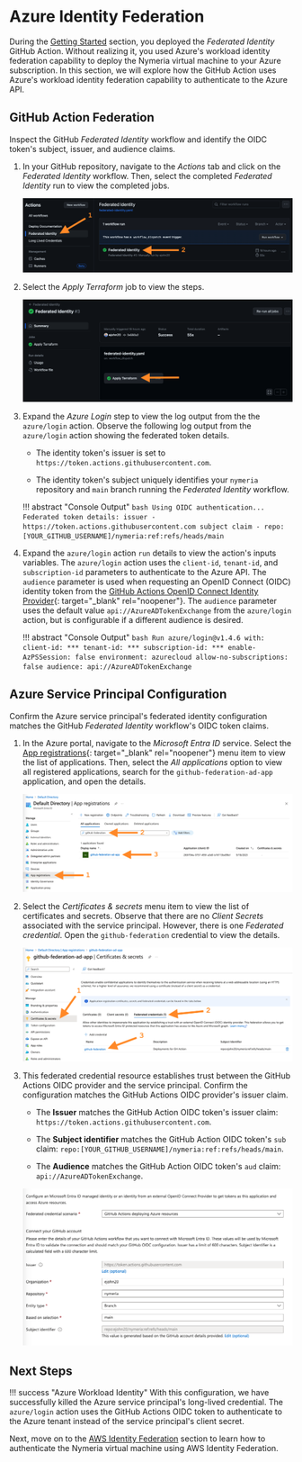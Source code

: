 # Azure Identity Federation

During the [Getting Started](./getting_started.md) section, you deployed the *Federated Identity* GitHub Action. Without realizing it, you used Azure's workload identity federation capability to deploy the Nymeria virtual machine to your Azure subscription. In this section, we will explore how the GitHub Action uses Azure's workload identity federation capability to authenticate to the Azure API.

## GitHub Action Federation

Inspect the GitHub *Federated Identity* workflow and identify the OIDC token's subject, issuer, and audience claims.

1. In your GitHub repository, navigate to the *Actions* tab and click on the *Federated Identity* workflow. Then, select the completed *Federated Identity* run to view the completed jobs.

    ![](./img/gh-action-fed-job.png)

1. Select the *Apply Terraform* job to view the steps.

    ![](./img/gh-action-fed-tf.png)

1. Expand the *Azure Login* step to view the log output from the the `azure/login` action. Observe the following log output from the `azure/login` action showing the federated token details.

    - The identity token's issuer is set to `https://token.actions.githubusercontent.com`.

    - The identity token's subject uniquely identifies your `nymeria` repository and `main` branch running the *Federated Identity* workflow.

    !!! abstract "Console Output"
        ```bash
        Using OIDC authentication...
        Federated token details:
        issuer - https://token.actions.githubusercontent.com
        subject claim - repo:[YOUR_GITHUB_USERNAME]/nymeria:ref:refs/heads/main
        ```

1. Expand the  `azure/login` action `run` details to view the action's inputs variables. The `azure/login` action uses the `client-id`, `tenant-id`, and `subscription-id` parameters to authenticate to the Azure API. The `audience` parameter is used when requesting an OpenID Connect (OIDC) identity token from the [GitHub Actions OpenID Connect Identity Provider](https://docs.github.com/en/actions/deployment/security-hardening-your-deployments/about-security-hardening-with-openid-connect){: target="_blank" rel="noopener"}. The `audience` parameter uses the default value `api://AzureADTokenExchange` from the `azure/login` action, but is configurable if a different audience is desired.

    !!! abstract "Console Output"
        ```bash
        Run azure/login@v1.4.6
        with:
          client-id: ***
          tenant-id: ***
          subscription-id: ***
          enable-AzPSSession: false
          environment: azurecloud
          allow-no-subscriptions: false
          audience: api://AzureADTokenExchange
        ```

## Azure Service Principal Configuration

Confirm the Azure service principal's federated identity configuration matches the GitHub *Federated Identity* workflow's OIDC token claims.

1. In the Azure portal, navigate to the *Microsoft Entra ID* service. Select the [App registrations](https://portal.azure.com/#view/Microsoft_AAD_IAM/ActiveDirectoryMenuBlade/~/RegisteredApps){: target="_blank" rel="noopener"} menu item to view the list of applications. Then, select the *All applications* option to view all registered applications, search for the `github-federation-ad-app` application, and open the details.

    ![](./img/az-app-reg.png)

1. Select the *Certificates & secrets* menu item to view the list of certificates and secrets. Observe that there are no *Client Secrets* associated with the service principal. However, there is one *Federated credential*. Open the `github-federation` credential to view the details.

    ![](./img/az-gh-fed-app.png)

1. This federated credential resource establishes trust between the GitHub Actions OIDC provider and the service principal. Confirm the configuration matches the GitHub Actions OIDC provider's issuer claim.

    * The **Issuer** matches the GitHub Action OIDC token's issuer claim: `https://token.actions.githubusercontent.com`.

    * The **Subject identifier** matches the GitHub Action OIDC token's `sub` claim: `repo:[YOUR_GITHUB_USERNAME]/nymeria:ref:refs/heads/main`.

    * The **Audience** matches the GitHub Action OIDC token's `aud` claim: `api://AzureADTokenExchange`.

    ![](./img/az-gh-fed-config.png)

## Next Steps

!!! success "Azure Workload Identity"
    With this configuration, we have successfully killed the Azure service principal's long-lived credential. The `azure/login` action uses the GitHub Actions OIDC token to authenticate to the Azure tenant instead of the service principal's client secret.

Next, move on to the [AWS Identity Federation](./aws.md) section to learn how to authenticate the Nymeria virtual machine using AWS Identity Federation.
